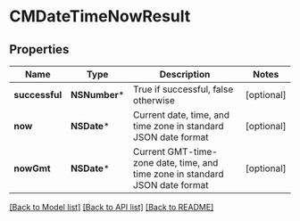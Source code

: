 # CMDateTimeNowResult

## Properties
Name | Type | Description | Notes
------------ | ------------- | ------------- | -------------
**successful** | **NSNumber*** | True if successful, false otherwise | [optional] 
**now** | **NSDate*** | Current date, time, and time zone in standard JSON date format | [optional] 
**nowGmt** | **NSDate*** | Current GMT-time-zone date, time, and time zone in standard JSON date format | [optional] 

[[Back to Model list]](../README.md#documentation-for-models) [[Back to API list]](../README.md#documentation-for-api-endpoints) [[Back to README]](../README.md)


